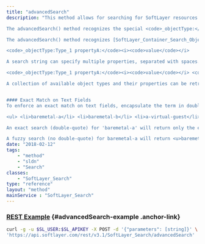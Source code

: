 ```yaml
---
title: "advancedSearch"
description: "This method allows for searching for SoftLayer resources by simple terms and operators.  Fields that are used for searching will be available at sldn.softlayer.com. It returns a collection or array of [SoftLayer_Container_Search_Result](/reference/datatypes/SoftLayer_Container_Search_Result) objects that have search metadata for each result and the resulting resource found. 

The advancedSearch() method recognizes the special <code>_objectType:</code></b> quantifier in search strings.  See the documentation for the [SoftLayer_Search::search](/reference/services/SoftLayer_Search/search) method on how to restrict searches using object types. 

The advancedSearch() method recognizes [SoftLayer_Container_Search_ObjectType_Property](/reference/datatypes/SoftLayer_Container_Search_ObjectType_Property), which can also be used to limit searches.  Example: 

<code>_objectType:Type_1 propertyA:</code><i><code>value</code></i> 

A search string can specify multiple properties, separated with spaces. Example: 

<code>_objectType:Type_1 propertyA:</code><i><code>value</code></i> <code>propertyB:</code><i><code>value</code></i> 

A collection of available object types and their properties can be retrieved by calling the [SoftLayer_Search::getObjectTypes](/reference/services/SoftLayer_Search/getObjectTypes) method. 


#### Exact Match on Text Fields
To enforce an exact match on text fields, encapsulate the term in double quotes. For example, given a set of device host names: 

<ul> <li>baremetal-a</li> <li>baremetal-b</li> <li>a-virtual-guest</li> <li>b-virtual-guest</li> <li>edge-router</li> </ul> 

An exact search (double-quote) for 'baremetal-a' will return only the exact match of <u>baremetal-a</u>. 

A fuzzy search (no double-quote) for baremetal-a will return <u>baremetal</u>-<u>a</u>, <u>baremetal</u>-b, <u>a</u>-virtu<u>a</u>l-guest, b-virtu<u>a</u>l-guest but will omit edge-router. "
date: "2018-02-12"
tags:
    - "method"
    - "sldn"
    - "Search"
classes:
    - "SoftLayer_Search"
type: "reference"
layout: "method"
mainService : "SoftLayer_Search"
---
```


### [REST Example](#advancedSearch-example) <a href="/article/rest/"><i class="fas fa-question"></i></a> {#advancedSearch-example .anchor-link} 
```bash
curl -g -u $SL_USER:$SL_APIKEY -X POST -d '{"parameters": [string]}' \
'https://api.softlayer.com/rest/v3.1/SoftLayer_Search/advancedSearch'
```
